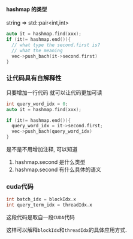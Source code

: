 
#### hashmap 的类型
string => std::pair<int,int>

```cxx
auto it = hashmap.find(xxx);
if (it!= hashmap.end()){
  // what type the second.first is?
  // what the meaning
  vec->push_bach(it->second.first)
}
```

### 让代码具有自解释性

只要增加一行代码 就可以让代码更加可读

```cxx
int query_word_idx = 0;
auto it = hashmap.find(xxx);

if (it!= hashmap.end()){
  query_word_idx = it->second.first;
  vec->push_bach(query_word_idx)
}
```

是不是不用增加注释, 可以知道 
1. hashmap.second 是什么类型
2. hashmap.second 有什么具体的语义

### cuda代码
```cxx
int batch_idx = blockIdx.x
int query_term_idx = threadIdx.x
```
这段代码是取自一段`CUDA`代码

这样可以解释`blockIdx`和`threadIdx`的具体应用方式.
